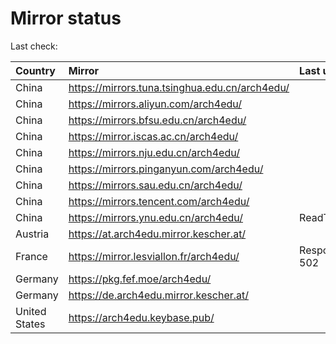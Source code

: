 <script src="./time.js"></script>
# Mirror status
Last check: <script type="text/javascript">localize(1668403781.9673393);</script>

|Country|Mirror|Last update|
|:------|:-----|:----------|
|China|https://mirrors.tuna.tsinghua.edu.cn/arch4edu/|<script type="text/javascript">localize(1668364681);</script>|
|China|https://mirrors.aliyun.com/arch4edu/|<script type="text/javascript">localize(1668321498);</script>|
|China|https://mirrors.bfsu.edu.cn/arch4edu/|<script type="text/javascript">localize(1668364681);</script>|
|China|https://mirror.iscas.ac.cn/arch4edu/|<script type="text/javascript">localize(1668364681);</script>|
|China|https://mirrors.nju.edu.cn/arch4edu/|<script type="text/javascript">localize(1668321498);</script>|
|China|https://mirrors.pinganyun.com/arch4edu/|<script type="text/javascript">localize(1668364681);</script>|
|China|https://mirrors.sau.edu.cn/arch4edu/|<script type="text/javascript">localize(1650446957);</script>|
|China|https://mirrors.tencent.com/arch4edu/|<script type="text/javascript">localize(1668364681);</script>|
|China|https://mirrors.ynu.edu.cn/arch4edu/|ReadTimeout|
|Austria|https://at.arch4edu.mirror.kescher.at/|<script type="text/javascript">localize(1668364681);</script>|
|France|https://mirror.lesviallon.fr/arch4edu/|Response 502|
|Germany|https://pkg.fef.moe/arch4edu/|<script type="text/javascript">localize(1668364681);</script>|
|Germany|https://de.arch4edu.mirror.kescher.at/|<script type="text/javascript">localize(1668364681);</script>|
|United States|https://arch4edu.keybase.pub/|<script type="text/javascript">localize(1668364681);</script>|

<script src="./tablefilter/tablefilter.js"></script>
<script src="./table.js"></script>